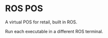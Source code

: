 # ROS POS
A virtual POS for retail, built in ROS.

Run each executable in a different ROS terminal.
